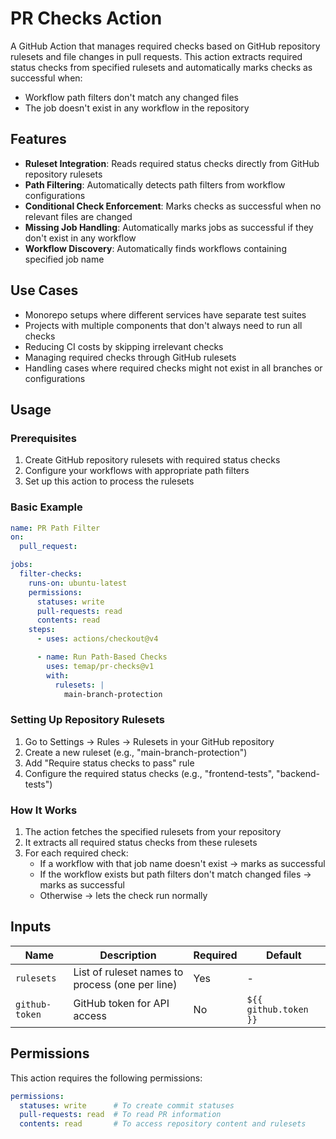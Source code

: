 # PR Checks Action

A GitHub Action that manages required checks based on GitHub repository rulesets and file changes in pull requests. This action extracts required status checks from specified rulesets and automatically marks checks as successful when:

- Workflow path filters don't match any changed files
- The job doesn't exist in any workflow in the repository

## Features

- **Ruleset Integration**: Reads required status checks directly from GitHub repository rulesets
- **Path Filtering**: Automatically detects path filters from workflow configurations
- **Conditional Check Enforcement**: Marks checks as successful when no relevant files are changed
- **Missing Job Handling**: Automatically marks jobs as successful if they don't exist in any workflow
- **Workflow Discovery**: Automatically finds workflows containing specified job name

## Use Cases

- Monorepo setups where different services have separate test suites
- Projects with multiple components that don't always need to run all checks
- Reducing CI costs by skipping irrelevant checks
- Managing required checks through GitHub rulesets
- Handling cases where required checks might not exist in all branches or configurations

## Usage

### Prerequisites

1. Create GitHub repository rulesets with required status checks
2. Configure your workflows with appropriate path filters
3. Set up this action to process the rulesets

### Basic Example

```yaml
name: PR Path Filter
on:
  pull_request:

jobs:
  filter-checks:
    runs-on: ubuntu-latest
    permissions:
      statuses: write
      pull-requests: read
      contents: read
    steps:
      - uses: actions/checkout@v4

      - name: Run Path-Based Checks
        uses: temap/pr-checks@v1
        with:
          rulesets: |
            main-branch-protection
```

### Setting Up Repository Rulesets

1. Go to Settings → Rules → Rulesets in your GitHub repository
2. Create a new ruleset (e.g., "main-branch-protection")
3. Add "Require status checks to pass" rule
4. Configure the required status checks (e.g., "frontend-tests", "backend-tests")

### How It Works

1. The action fetches the specified rulesets from your repository
2. It extracts all required status checks from these rulesets
3. For each required check:
   - If a workflow with that job name doesn't exist → marks as successful
   - If the workflow exists but path filters don't match changed files → marks as successful
   - Otherwise → lets the check run normally

## Inputs

| Name | Description | Required | Default |
|------|-------------|----------|---------|
| `rulesets` | List of ruleset names to process (one per line) | Yes | - |
| `github-token` | GitHub token for API access | No | `${{ github.token }}` |

## Permissions

This action requires the following permissions:

```yaml
permissions:
  statuses: write      # To create commit statuses
  pull-requests: read  # To read PR information
  contents: read       # To access repository content and rulesets
```
